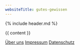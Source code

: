 ```yaml
---
websiteTitle: gutes-gewissen
---
```


<html lang="de">

<head>
  <!-- Global site tag (gtag.js) - Google Analytics -->
  <script async src="https://www.googletagmanager.com/gtag/js?id=UA-161504796-1"></script>
  <script src="/assets/js/jquery-3.5.1.js"></script>
  <script src="/assets/js/popper.min.js"></script>
  <script src="/assets/js/link-masking.js"></script>
  <script src="/assets/bootstrap/js/bootstrap.min.js"></script>

  <script>
    window.dataLayer = window.dataLayer || [];
    function gtag() { dataLayer.push(arguments); }
    gtag('js', new Date());

    gtag('config', 'UA-161504796-1');
  </script>
  <meta charset="utf-8" />
  <meta name="viewport" content="width=device-width, initial-scale=1" />
  <meta name="description" content="{% if page.shortDescription %}{{ page.shortDescription }}{% else %}{{ page.description }}{% endif %}">
  <meta name="keywords" content="{{ page.tags | join: ', ' }}">
  
  <link rel="shortcut icon" type="image/x-icon" href="/favicon.ico" />
  <link rel="stylesheet" href="/assets/css/main.css" />

  <title>{{ page.title }} {% if page.slogan %} | {{ page.slogan }} {% endif %}</title>
</head>

<body>
  {% include header.md %}

  {{ content }}
  <footer class="">
    <div class="container p-3 text-center">
    <a class="btn btn-light btn-sm ml-1" href="/ueber-uns">Über uns</a>
      <a class="btn btn-light btn-sm mr-1" href="/impressum">Impressum</a>
      <a class="btn btn-light btn-sm ml-1" href="/datenschutz">Datenschutz</a>
    </div>
  </footer>
</body>

</html>